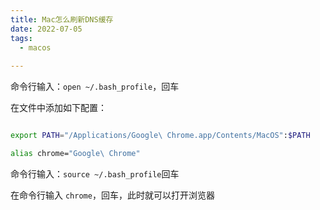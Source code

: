 ```yaml
---
title: Mac怎么刷新DNS缓存
date: 2022-07-05
tags:
  - macos 
 
---
```




命令行输入：`open ~/.bash_profile`，回车

在文件中添加如下配置： 

```sh

export PATH="/Applications/Google\ Chrome.app/Contents/MacOS":$PATH

alias chrome="Google\ Chrome"
```

命令行输入：`source ~/.bash_profile`回车

在命令行输入 `chrome`，回车，此时就可以打开浏览器



